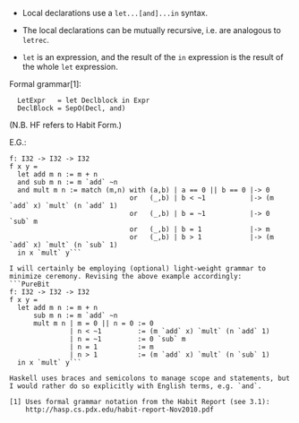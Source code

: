 * Local declarations use a `let...[and]...in` syntax.

* The local declarations can be mutually recursive, i.e. are analogous to `letrec`.

* `let` is an expression, and the result of the `in` expression is the result of the whole `let` expression.

Formal grammar[1]:
```HF
  LetExpr   = let Declblock in Expr
  DeclBlock = SepO(Decl, and)
```

(N.B. HF refers to Habit Form.)

E.G.:
  ```PureBit
  f: I32 -> I32 -> I32
  f x y =
    let add m n := m + n
    and sub m n := m `add` ~n
    and mult m n := match (m,n) with (a,b) | a == 0 || b == 0 |-> 0
                                or   (_,b) | b < ~1           |-> (m `add` x) `mult` (n `add` 1)
                                or   (_,b) | b = ~1           |-> 0 `sub` m
                                or   (_,b) | b = 1            |-> m
                                or   (_,b) | b > 1            |-> (m `add` x) `mult` (n `sub` 1)
    in x `mult` y```

I will certainly be employing (optional) light-weight grammar to minimize ceremony. Revising the above example accordingly:
  ```PureBit
  f: I32 -> I32 -> I32
  f x y =
    let add m n := m + n
        sub m n := m `add` ~n
        mult m n | m = 0 || n = 0 := 0
                 | n < ~1         := (m `add` x) `mult` (n `add` 1)
                 | n = ~1         := 0 `sub` m
                 | n = 1          := m
                 | n > 1          := (m `add` x) `mult` (n `sub` 1)
    in x `mult` y```

Haskell uses braces and semicolons to manage scope and statements, but I would rather do so explicitly with English terms, e.g. `and`.

[1] Uses formal grammar notation from the Habit Report (see 3.1):
      http://hasp.cs.pdx.edu/habit-report-Nov2010.pdf
